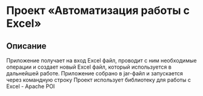 # Проект «Автоматизация работы с Excel»

## Описание

Приложение получает на вход Excel файл, проводит с ним необходимые операции и создает новый Excel файл, который используется в дальнейшей работе.
Приложение собрано в jar-файл и запускается через командную строку
Проект использует библиотеку для работы с Excel - Apache POI
